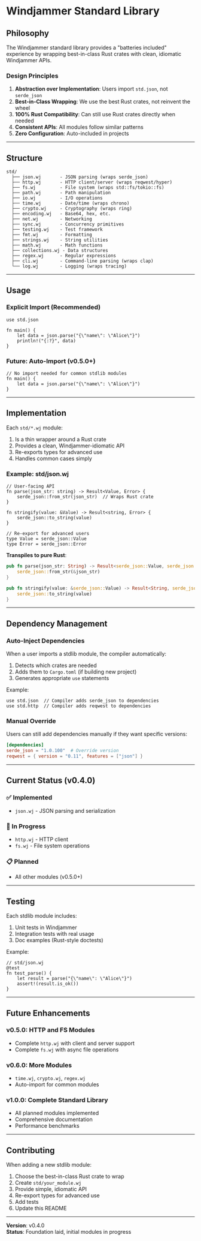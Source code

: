 # Windjammer Standard Library

## Philosophy

The Windjammer standard library provides a "batteries included" experience by wrapping best-in-class Rust crates with clean, idiomatic Windjammer APIs.

### Design Principles

1. **Abstraction over Implementation**: Users import `std.json`, not `serde_json`
2. **Best-in-Class Wrapping**: We use the best Rust crates, not reinvent the wheel
3. **100% Rust Compatibility**: Can still use Rust crates directly when needed
4. **Consistent APIs**: All modules follow similar patterns
5. **Zero Configuration**: Auto-included in projects

---

## Structure

```
std/
  ├── json.wj       - JSON parsing (wraps serde_json)
  ├── http.wj       - HTTP client/server (wraps reqwest/hyper)
  ├── fs.wj         - File system (wraps std::fs/tokio::fs)
  ├── path.wj       - Path manipulation
  ├── io.wj         - I/O operations
  ├── time.wj       - Date/time (wraps chrono)
  ├── crypto.wj     - Cryptography (wraps ring)
  ├── encoding.wj   - Base64, hex, etc.
  ├── net.wj        - Networking
  ├── sync.wj       - Concurrency primitives
  ├── testing.wj    - Test framework
  ├── fmt.wj        - Formatting
  ├── strings.wj    - String utilities
  ├── math.wj       - Math functions
  ├── collections.wj - Data structures
  ├── regex.wj      - Regular expressions
  ├── cli.wj        - Command-line parsing (wraps clap)
  └── log.wj        - Logging (wraps tracing)
```

---

## Usage

### Explicit Import (Recommended)
```windjammer
use std.json

fn main() {
    let data = json.parse("{\"name\": \"Alice\"}")
    println!("{:?}", data)
}
```

### Future: Auto-Import (v0.5.0+)
```windjammer
// No import needed for common stdlib modules
fn main() {
    let data = json.parse("{\"name\": \"Alice\"}")
}
```

---

## Implementation

Each `std/*.wj` module:
1. Is a thin wrapper around a Rust crate
2. Provides a clean, Windjammer-idiomatic API
3. Re-exports types for advanced use
4. Handles common cases simply

### Example: std/json.wj

```windjammer
// User-facing API
fn parse(json_str: string) -> Result<Value, Error> {
    serde_json::from_str(json_str)  // Wraps Rust crate
}

fn stringify(value: &Value) -> Result<string, Error> {
    serde_json::to_string(value)
}

// Re-export for advanced users
type Value = serde_json::Value
type Error = serde_json::Error
```

**Transpiles to pure Rust**:
```rust
pub fn parse(json_str: String) -> Result<serde_json::Value, serde_json::Error> {
    serde_json::from_str(&json_str)
}

pub fn stringify(value: &serde_json::Value) -> Result<String, serde_json::Error> {
    serde_json::to_string(value)
}
```

---

## Dependency Management

### Auto-Inject Dependencies

When a user imports a stdlib module, the compiler automatically:
1. Detects which crates are needed
2. Adds them to `Cargo.toml` (if building new project)
3. Generates appropriate `use` statements

Example:
```windjammer
use std.json  // Compiler adds serde_json to dependencies
use std.http  // Compiler adds reqwest to dependencies
```

### Manual Override

Users can still add dependencies manually if they want specific versions:
```toml
[dependencies]
serde_json = "1.0.100"  # Override version
reqwest = { version = "0.11", features = ["json"] }
```

---

## Current Status (v0.4.0)

### ✅ Implemented
- `json.wj` - JSON parsing and serialization

### 🚧 In Progress
- `http.wj` - HTTP client
- `fs.wj` - File system operations

### 📋 Planned
- All other modules (v0.5.0+)

---

## Testing

Each stdlib module includes:
1. Unit tests in Windjammer
2. Integration tests with real usage
3. Doc examples (Rust-style doctests)

Example:
```windjammer
// std/json.wj
@test
fn test_parse() {
    let result = parse("{\"name\": \"Alice\"}")
    assert!(result.is_ok())
}
```

---

## Future Enhancements

### v0.5.0: HTTP and FS Modules
- Complete `http.wj` with client and server support
- Complete `fs.wj` with async file operations

### v0.6.0: More Modules
- `time.wj`, `crypto.wj`, `regex.wj`
- Auto-import for common modules

### v1.0.0: Complete Standard Library
- All planned modules implemented
- Comprehensive documentation
- Performance benchmarks

---

## Contributing

When adding a new stdlib module:

1. Choose the best-in-class Rust crate to wrap
2. Create `std/your_module.wj`
3. Provide simple, idiomatic API
4. Re-export types for advanced use
5. Add tests
6. Update this README

---

**Version**: v0.4.0  
**Status**: Foundation laid, initial modules in progress
